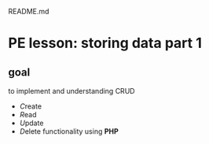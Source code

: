 README.md

# PE lesson: storing data part 1

## goal
to implement and understanding CRUD 
- *C*reate
- *R*ead
- *U*pdate
- *D*elete
functionality using **PHP**
